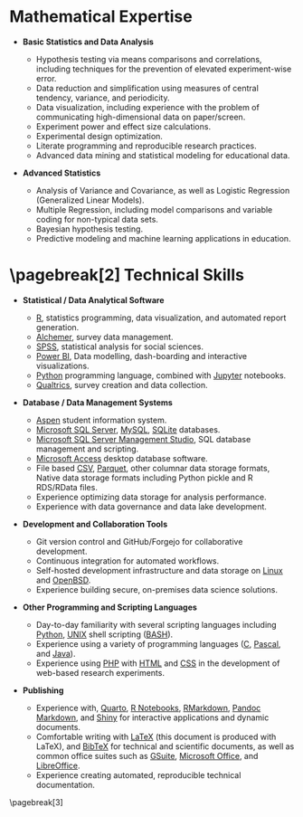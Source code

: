 Mathematical Expertise
======================

* **Basic Statistics and Data Analysis**

  + Hypothesis testing via means comparisons and correlations, including techniques for the prevention of elevated experiment-wise error.
  + Data reduction and simplification using measures of central tendency, variance, and periodicity.
  + Data visualization, including experience with the problem of communicating high-dimensional data on paper/screen.
  + Experiment power and effect size calculations.
  + Experimental design optimization.
  + Literate programming and reproducible research practices.
  + Advanced data mining and statistical modeling for educational data.

* **Advanced Statistics**

  + Analysis of Variance and Covariance, as well as Logistic Regression (Generalized Linear Models).
  + Multiple Regression, including model comparisons and variable coding for non-typical data sets.
  + Bayesian hypothesis testing.
  + Predictive modeling and machine learning applications in education.

\pagebreak[2]
Technical Skills
================

* **Statistical / Data Analytical Software**

  + [R](http://www.r-project.org/), statistics programming, data visualization, and automated report generation.
  + [Alchemer](https://www.alchemer.com/), survey data management.
  + [SPSS](http://www.spss.com/), statistical analysis for social sciences.
  + [Power BI](https://powerbi.microsoft.com/en-ca/), Data modelling, dash-boarding and interactive visualizations.
  + [Python](https://www.python.org/) programming language, combined with [Jupyter](https://jupyter.org/) notebooks.
  + [Qualtrics](https://www.qualtrics.com/), survey creation and data collection.

* **Database / Data Management Systems**

  + [Aspen](https://www.follettaspen.com/) student information system.
  + [Microsoft SQL Server](https://www.microsoft.com/en-us/sql-server),  [MySQL](https://www.mysql.com/),  [SQLite](https://www.sqlite.org/index.html) databases.
  + [Microsoft SQL Server Management Studio](https://learn.microsoft.com/en-us/sql/ssms/sql-server-management-studio-ssms?view=sql-server-ver16), SQL database management and scripting.
  + [Microsoft Access](https://www.microsoft.com/en-us/microsoft-365/access) desktop database software.
  + File based [CSV](https://www.rfc-editor.org/rfc/rfc4180), [Parquet](https://parquet.apache.org/), other columnar data storage formats, Native data storage formats including Python pickle and R RDS/RData files.
  + Experience optimizing data storage for analysis performance.
  + Experience with data governance and data lake development.

* **Development and Collaboration Tools**

  + Git version control and GitHub/Forgejo for collaborative development.
  + Continuous integration for automated workflows.
  + Self-hosted development infrastructure and data storage on [Linux](https://www.linux.org/) and [OpenBSD](https://www.openbsd.org/).
  + Experience building secure, on-premises data science solutions.

* **Other Programming and Scripting Languages**

  + Day-to-day familiarity with several scripting languages
    including [Python](https://www.python.org/), [UNIX](https://www.unix.org/) shell scripting ([BASH](https://www.gnu.org/software/bash/)).
  + Experience using a variety of programming languages ([C](https://www.iso.org/standard/74528.html),
    [Pascal](https://www.freepascal.org/), and [Java](https://www.java.com/)).
  + Experience using [PHP](https://www.php.net/) with [HTML](https://html.spec.whatwg.org/) and [CSS](https://www.w3.org/Style/CSS/) in the development of web-based research experiments.

* **Publishing**

  + Experience with, [Quarto](https://quarto.org/), [R Notebooks](https://rmarkdown.rstudio.com/r_notebooks.html), [RMarkdown](https://rmarkdown.rstudio.com/), [Pandoc Markdown](https://pandoc.org/), and [Shiny](https://shiny.posit.co/) for interactive applications and dynamic documents.
  + Comfortable writing with [LaTeX](https://www.latex-project.org/) (this document is produced with LaTeX), and [BibTeX](http://www.bibtex.org/) for technical and scientific documents, as well as common office suites such as [GSuite](https://workspace.google.com/), [Microsoft Office](https://www.microsoft.com/microsoft-365), and [LibreOffice](https://www.libreoffice.org/).
  + Experience creating automated, reproducible technical documentation.

\pagebreak[3]
